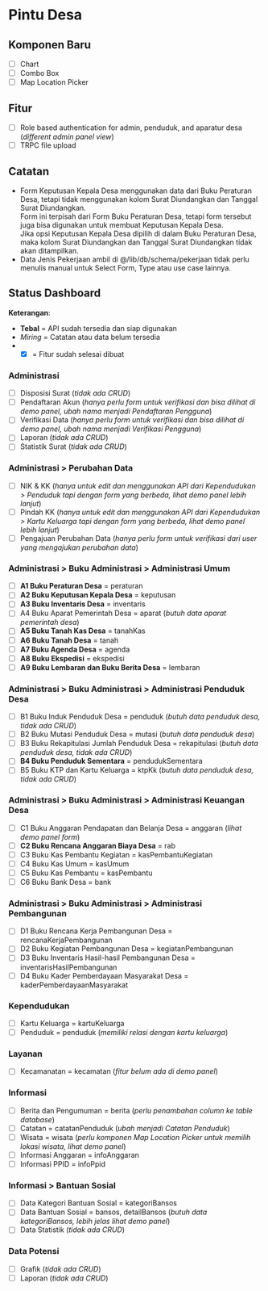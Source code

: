 # Pintu Desa

## Komponen Baru

- [ ] Chart
- [ ] Combo Box
- [ ] Map Location Picker

## Fitur

- [ ] Role based authentication for admin, penduduk, and aparatur desa
      (_different admin panel view_)
- [ ] TRPC file upload

## Catatan

- Form Keputusan Kepala Desa menggunakan data dari Buku Peraturan Desa, tetapi
  tidak menggunakan kolom Surat Diundangkan dan Tanggal Surat Diundangkan.  
  Form ini terpisah dari Form Buku Peraturan Desa, tetapi form tersebut juga
  bisa digunakan untuk membuat Keputusan Kepala Desa.  
  Jika opsi Keputusan Kepala Desa dipilih di dalam Buku Peraturan Desa, maka
  kolom Surat Diundangkan dan Tanggal Surat Diundangkan tidak akan ditampilkan.
- Data Jenis Pekerjaan ambil di @/lib/db/schema/pekerjaan tidak perlu menulis
  manual untuk Select Form, Type atau use case lainnya.

## Status Dashboard

**Keterangan**:

- **Tebal** = API sudah tersedia dan siap digunakan
- _Miring_ = Catatan atau data belum tersedia
- - [x] = Fitur sudah selesai dibuat

### Administrasi

- [ ] Disposisi Surat (_tidak ada CRUD_)
- [ ] Pendaftaran Akun (_hanya perlu form untuk verifikasi dan bisa dilihat di
      demo panel, ubah nama menjadi Pendaftaran Pengguna_)
- [ ] Verifikasi Data (_hanya perlu form untuk verifikasi dan bisa dilihat di
      demo panel, ubah nama menjadi Verifikasi Pengguna_)
- [ ] Laporan (_tidak ada CRUD_)
- [ ] Statistik Surat (_tidak ada CRUD_)

### Administrasi > Perubahan Data

- [ ] NIK & KK (_hanya untuk edit dan menggunakan API dari Kependudukan >
      Penduduk tapi dengan form yang berbeda, lihat demo panel lebih lanjut_)
- [ ] Pindah KK (_hanya untuk edit dan menggunakan API dari Kependudukan > Kartu
      Keluarga tapi dengan form yang berbeda, lihat demo panel lebih lanjut_)
- [ ] Pengajuan Perubahan Data (_hanya perlu form untuk verifikasi dari user
      yang mengajukan perubahan data_)

### Administrasi > Buku Administrasi > Administrasi Umum

- [ ] **A1 Buku Peraturan Desa** = peraturan
- [ ] **A2 Buku Keputusan Kepala Desa** = keputusan
- [ ] **A3 Buku Inventaris Desa** = inventaris
- [ ] A4 Buku Aparat Pemerintah Desa = aparat (_butuh data aparat pemerintah
      desa_)
- [ ] **A5 Buku Tanah Kas Desa** = tanahKas
- [ ] **A6 Buku Tanah Desa** = tanah
- [ ] **A7 Buku Agenda Desa** = agenda
- [ ] **A8 Buku Ekspedisi** = ekspedisi
- [ ] **A9 Buku Lembaran dan Buku Berita Desa** = lembaran

### Administrasi > Buku Administrasi > Administrasi Penduduk Desa

- [ ] B1 Buku Induk Penduduk Desa = penduduk (_butuh data penduduk desa, tidak
      ada CRUD_)
- [ ] B2 Buku Mutasi Penduduk Desa = mutasi (_butuh data penduduk desa_)
- [ ] B3 Buku Rekapitulasi Jumlah Penduduk Desa = rekapitulasi (_butuh data
      penduduk desa, tidak ada CRUD_)
- [ ] **B4 Buku Penduduk Sementara** = pendudukSementara
- [ ] B5 Buku KTP dan Kartu Keluarga = ktpKk (_butuh data penduduk desa, tidak
      ada CRUD_)

### Administrasi > Buku Administrasi > Administrasi Keuangan Desa

- [ ] C1 Buku Anggaran Pendapatan dan Belanja Desa = anggaran (_lihat demo panel
      form_)
- [ ] **C2 Buku Rencana Anggaran Biaya Desa** = rab
- [ ] C3 Buku Kas Pembantu Kegiatan = kasPembantuKegiatan
- [ ] C4 Buku Kas Umum = kasUmum
- [ ] C5 Buku Kas Pembantu = kasPembantu
- [ ] C6 Buku Bank Desa = bank

### Administrasi > Buku Administrasi > Administrasi Pembangunan

- [ ] D1 Buku Rencana Kerja Pembangunan Desa = rencanaKerjaPembangunan
- [ ] D2 Buku Kegiatan Pembangunan Desa = kegiatanPembangunan
- [ ] D3 Buku Inventaris Hasil-hasil Pembangunan Desa =
      inventarisHasilPembangunan
- [ ] D4 Buku Kader Pemberdayaan Masyarakat Desa = kaderPemberdayaanMasyarakat

### Kependudukan

- [ ] Kartu Keluarga = kartuKeluarga
- [ ] Penduduk = penduduk (_memiliki relasi dengan kartu keluarga_)

### Layanan

- [ ] Kecamanatan = kecamatan (_fitur belum ada di demo panel_)

### Informasi

- [ ] Berita dan Pengumuman = berita (_perlu penambahan column ke table
      database_)
- [ ] Catatan = catatanPenduduk (_ubah menjadi Catatan Penduduk_)
- [ ] Wisata = wisata (_perlu komponen Map Location Picker untuk memilih lokasi
      wisata, lihat demo panel_)
- [ ] Informasi Anggaran = infoAnggaran
- [ ] Informasi PPID = infoPpid

### Informasi > Bantuan Sosial

- [ ] Data Kategori Bantuan Sosial = kategoriBansos
- [ ] Data Bantuan Sosial = bansos, detailBansos (_butuh data kategoriBansos,
      lebih jelas lihat demo panel_)
- [ ] Data Statistik (_tidak ada CRUD_)

### Data Potensi

- [ ] Grafik (_tidak ada CRUD_)
- [ ] Laporan (_tidak ada CRUD_)
